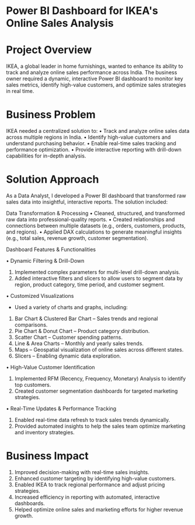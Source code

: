 # Power BI Dashboard for IKEA's Online Sales Analysis
# Project Overview
IKEA, a global leader in home furnishings, wanted to enhance its ability to track and analyze online sales performance across India. The business owner required a dynamic, interactive Power BI dashboard to monitor key sales metrics, identify high-value customers, and optimize sales strategies in real time.
# Business Problem
IKEA needed a centralized solution to:
•	Track and analyze online sales data across multiple regions in India.
•	Identify high-value customers and understand purchasing behavior.
•	Enable real-time sales tracking and performance optimization.
•	Provide interactive reporting with drill-down capabilities for in-depth analysis.
# Solution Approach
As a Data Analyst, I developed a Power BI dashboard that transformed raw sales data into insightful, interactive reports. The solution included:

Data Transformation & Processing
•	Cleaned, structured, and transformed raw data into professional-quality reports.
•	Created relationships and connections between multiple datasets (e.g., orders, customers, products, and regions).
•	Applied DAX calculations to generate meaningful insights (e.g., total sales, revenue growth, customer segmentation).

Dashboard Features & Functionalities

•	Dynamic Filtering & Drill-Down
1. Implemented complex parameters for multi-level drill-down analysis.
2. Added interactive filters and slicers to allow users to segment data by region, product category, time period, and customer segment.

•	Customized Visualizations
-	Used a variety of charts and graphs, including:
1. Bar Chart & Clustered Bar Chart – Sales trends and regional comparisons.
2. Pie Chart & Donut Chart – Product category distribution.
3. Scatter Chart – Customer spending patterns.
4. Line & Area Charts – Monthly and yearly sales trends.
5. Maps – Geospatial visualization of online sales across different states.
6. Slicers – Enabling dynamic data exploration.

•	High-Value Customer Identification
1. Implemented RFM (Recency, Frequency, Monetary) Analysis to identify top customers.
2. Created customer segmentation dashboards for targeted marketing strategies.

•	Real-Time Updates & Performance Tracking
1. Enabled real-time data refresh to track sales trends dynamically.
2. Provided automated insights to help the sales team optimize marketing and inventory strategies.
# Business Impact
1. Improved decision-making with real-time sales insights.
2. Enhanced customer targeting by identifying high-value customers.
3. Enabled IKEA to track regional performance and adjust pricing strategies.
4. Increased efficiency in reporting with automated, interactive dashboards.
5. Helped optimize online sales and marketing efforts for higher revenue growth.
